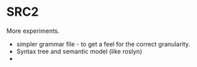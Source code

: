 # SRC2

More experiments.

- simpler grammar file - to get a feel for the correct granularity.
- Syntax tree and semantic model (like roslyn)
- 